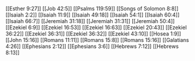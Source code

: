 [[Esther 9:27]]
[[Job 42:5]]
[[Psalms 119:59]]
[[Songs of Solomon 8:8]]
[[Isaiah 2:2]]
[[Isaiah 11:9]]
[[Isaiah 49:18]]
[[Isaiah 54:1]]
[[Isaiah 60:4]]
[[Isaiah 66:7]]
[[Jeremiah 31:18]]
[[Jeremiah 31:31]]
[[Jeremiah 50:4]]
[[Ezekiel 6:9]]
[[Ezekiel 16:53]]
[[Ezekiel 16:63]]
[[Ezekiel 20:43]]
[[Ezekiel 36:22]]
[[Ezekiel 36:31]]
[[Ezekiel 36:32]]
[[Ezekiel 43:10]]
[[Hosea 1:9]]
[[John 15:16]]
[[Romans 11:11]]
[[Romans 15:8]]
[[Romans 15:16]]
[[Galatians 4:26]]
[[Ephesians 2:12]]
[[Ephesians 3:6]]
[[Hebrews 7:12]]
[[Hebrews 8:13]]
